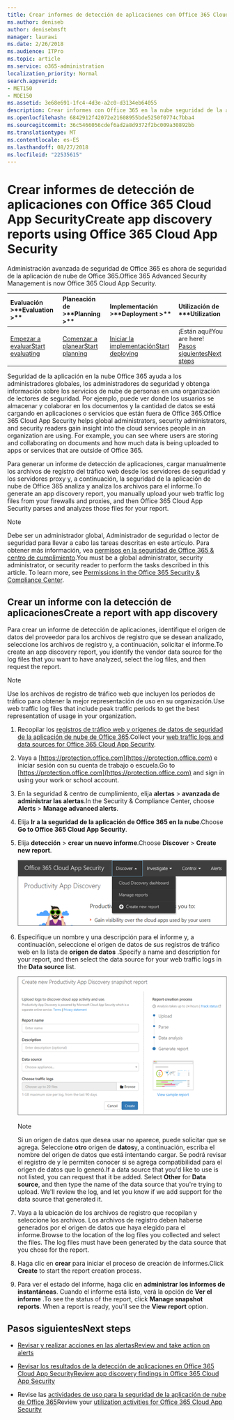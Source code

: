 ```yaml
---
title: Crear informes de detección de aplicaciones con Office 365 Cloud App Security
ms.author: deniseb
author: denisebmsft
manager: laurawi
ms.date: 2/26/2018
ms.audience: ITPro
ms.topic: article
ms.service: o365-administration
localization_priority: Normal
search.appverid:
- MET150
- MOE150
ms.assetid: 3e68e691-1fc4-4d3e-a2c0-d3134eb64055
description: Crear informes con Office 365 en la nube seguridad de la aplicación que permiten a comprender cómo las personas de su organización están usando Office 365 y otras aplicaciones.
ms.openlocfilehash: 6842912f42072e21608955bde5250f0774c7bba4
ms.sourcegitcommit: 36c5466056cdef6ad2a8d9372f2bc009a30892bb
ms.translationtype: MT
ms.contentlocale: es-ES
ms.lasthandoff: 08/27/2018
ms.locfileid: "22535615"
---
```

# <a name="create-app-discovery-reports-using-office-365-cloud-app-security"></a><span data-ttu-id="7938a-103">Crear informes de detección de aplicaciones con Office 365 Cloud App Security</span><span class="sxs-lookup"><span data-stu-id="7938a-103">Create app discovery reports using Office 365 Cloud App Security</span></span>

<span data-ttu-id="7938a-104">Administración avanzada de seguridad de Office 365 es ahora de seguridad de la aplicación de nube de Office 365.</span><span class="sxs-lookup"><span data-stu-id="7938a-104">Office 365 Advanced Security Management is now Office 365 Cloud App Security.</span></span>
  
|<span data-ttu-id="7938a-105">Evaluación **\>**</span><span class="sxs-lookup"><span data-stu-id="7938a-105">****Evaluation** \>**</span></span>|<span data-ttu-id="7938a-106">Planeación de **\>**</span><span class="sxs-lookup"><span data-stu-id="7938a-106">****Planning** \>**</span></span>|<span data-ttu-id="7938a-107">Implementación **\>**</span><span class="sxs-lookup"><span data-stu-id="7938a-107">****Deployment** \>**</span></span>|<span data-ttu-id="7938a-108">Utilización de \*\*\*</span><span class="sxs-lookup"><span data-stu-id="7938a-108">****Utilization****</span></span>|
|:-----|:-----|:-----|:-----|
|[<span data-ttu-id="7938a-109">Empezar a evaluar</span><span class="sxs-lookup"><span data-stu-id="7938a-109">Start evaluating</span></span>](office-365-cas-overview.md) <br/> |[<span data-ttu-id="7938a-110">Comenzar a planear</span><span class="sxs-lookup"><span data-stu-id="7938a-110">Start planning</span></span>](get-ready-for-office-365-cas.md) <br/> |[<span data-ttu-id="7938a-111">Iniciar la implementación</span><span class="sxs-lookup"><span data-stu-id="7938a-111">Start deploying</span></span>](turn-on-office-365-cas.md) <br/> |<span data-ttu-id="7938a-112">¡Están aquí!</span><span class="sxs-lookup"><span data-stu-id="7938a-112">You are here!</span></span>  <br/> [<span data-ttu-id="7938a-113">Pasos siguientes</span><span class="sxs-lookup"><span data-stu-id="7938a-113">Next steps</span></span>](#next-steps) <br/> |
   
<span data-ttu-id="7938a-p101">Seguridad de la aplicación en la nube Office 365 ayuda a los administradores globales, los administradores de seguridad y obtenga información sobre los servicios de nube de personas en una organización de lectores de seguridad. Por ejemplo, puede ver donde los usuarios se almacenar y colaborar en los documentos y la cantidad de datos se está cargando en aplicaciones o servicios que están fuera de Office 365.</span><span class="sxs-lookup"><span data-stu-id="7938a-p101">Office 365 Cloud App Security helps global administrators, security administrators, and security readers gain insight into the cloud services people in an organization are using. For example, you can see where users are storing and collaborating on documents and how much data is being uploaded to apps or services that are outside of Office 365.</span></span>
  
<span data-ttu-id="7938a-116">Para generar un informe de detección de aplicaciones, cargar manualmente los archivos de registro del tráfico web desde los servidores de seguridad y los servidores proxy y, a continuación, la seguridad de la aplicación de nube de Office 365 analiza y analiza los archivos para el informe.</span><span class="sxs-lookup"><span data-stu-id="7938a-116">To generate an app discovery report, you manually upload your web traffic log files from your firewalls and proxies, and then Office 365 Cloud App Security parses and analyzes those files for your report.</span></span>
  
> [!NOTE]
> <span data-ttu-id="7938a-p102">Debe ser un administrador global, Administrador de seguridad o lector de seguridad para llevar a cabo las tareas descritas en este artículo. Para obtener más información, vea [permisos en la seguridad de Office 365 &amp; centro de cumplimiento](permissions-in-the-security-and-compliance-center.md).</span><span class="sxs-lookup"><span data-stu-id="7938a-p102">You must be a global administrator, security administrator, or security reader to perform the tasks described in this article. To learn more, see [Permissions in the Office 365 Security &amp; Compliance Center](permissions-in-the-security-and-compliance-center.md).</span></span> 
  
## <a name="create-a-report-with-app-discovery"></a><span data-ttu-id="7938a-119">Crear un informe con la detección de aplicaciones</span><span class="sxs-lookup"><span data-stu-id="7938a-119">Create a report with app discovery</span></span>

<span data-ttu-id="7938a-120">Para crear un informe de detección de aplicaciones, identifique el origen de datos del proveedor para los archivos de registro que se desean analizado, seleccione los archivos de registro y, a continuación, solicitar el informe.</span><span class="sxs-lookup"><span data-stu-id="7938a-120">To create an app discovery report, you identify the vendor data source for the log files that you want to have analyzed, select the log files, and then request the report.</span></span>
  
> [!NOTE]
> <span data-ttu-id="7938a-121">Use los archivos de registro de tráfico web que incluyen los períodos de tráfico para obtener la mejor representación de uso en su organización.</span><span class="sxs-lookup"><span data-stu-id="7938a-121">Use web traffic log files that include peak traffic periods to get the best representation of usage in your organization.</span></span> 
  
1. <span data-ttu-id="7938a-122">Recopilar los [registros de tráfico web y orígenes de datos de seguridad de la aplicación de nube de Office 365](web-traffic-logs-and-data-sources-for-ocas.md).</span><span class="sxs-lookup"><span data-stu-id="7938a-122">Collect your [web traffic logs and data sources for Office 365 Cloud App Security](web-traffic-logs-and-data-sources-for-ocas.md).</span></span>
    
2. <span data-ttu-id="7938a-123">Vaya a [https://protection.office.com](https://protection.office.com) e iniciar sesión con su cuenta de trabajo o escuela.</span><span class="sxs-lookup"><span data-stu-id="7938a-123">Go to [https://protection.office.com](https://protection.office.com) and sign in using your work or school account.</span></span> 
    
3. <span data-ttu-id="7938a-124">En la seguridad &amp; centro de cumplimiento, elija **alertas** \> **avanzada de administrar las alertas**.</span><span class="sxs-lookup"><span data-stu-id="7938a-124">In the Security &amp; Compliance Center, choose **Alerts** \> **Manage advanced alerts**.</span></span>
    
4. <span data-ttu-id="7938a-125">Elija **Ir a la seguridad de la aplicación de Office 365 en la nube**.</span><span class="sxs-lookup"><span data-stu-id="7938a-125">Choose **Go to Office 365 Cloud App Security**.</span></span>
    
5. <span data-ttu-id="7938a-126">Elija **detección** \> **crear un nuevo informe**.</span><span class="sxs-lookup"><span data-stu-id="7938a-126">Choose **Discover** \> **Create new report**.</span></span>
    
    ![En el portal de Office 365 CAS, elija detectar](media/73b5299f-94b5-49dd-a00f-154d188eb2c5.png)
  
6. <span data-ttu-id="7938a-128">Especifique un nombre y una descripción para el informe y, a continuación, seleccione el origen de datos de sus registros de tráfico web en la lista de **origen de datos** .</span><span class="sxs-lookup"><span data-stu-id="7938a-128">Specify a name and description for your report, and then select the data source for your web traffic logs in the **Data source** list.</span></span> 
    
    ![En Office 365 CAS, elija detectar \> crear nuevo informe](media/22e660f0-5eb2-49fa-9fea-f88a5809a07b.png)
  
    > [!NOTE]
    > <span data-ttu-id="7938a-p103">Si un origen de datos que desea usar no aparece, puede solicitar que se agrega. Seleccione **otro** origen de **datos**y, a continuación, escriba el nombre del origen de datos que está intentando cargar. Se podrá revisar el registro de y le permiten conocer si se agrega compatibilidad para el origen de datos que lo generó.</span><span class="sxs-lookup"><span data-stu-id="7938a-p103">If a data source that you'd like to use is not listed, you can request that it be added. Select **Other** for **Data source**, and then type the name of the data source that you're trying to upload. We'll review the log, and let you know if we add support for the data source that generated it.</span></span> 
  
7. <span data-ttu-id="7938a-p104">Vaya a la ubicación de los archivos de registro que recopilan y seleccione los archivos. Los archivos de registro deben haberse generados por el origen de datos que haya elegido para el informe.</span><span class="sxs-lookup"><span data-stu-id="7938a-p104">Browse to the location of the log files you collected and select the files. The log files must have been generated by the data source that you chose for the report.</span></span>
    
8. <span data-ttu-id="7938a-135">Haga clic en **crear** para iniciar el proceso de creación de informes.</span><span class="sxs-lookup"><span data-stu-id="7938a-135">Click **Create** to start the report creation process.</span></span> 
    
9. <span data-ttu-id="7938a-p105">Para ver el estado del informe, haga clic en **administrar los informes de instantáneas**. Cuando el informe está listo, verá la opción de **Ver el informe** .</span><span class="sxs-lookup"><span data-stu-id="7938a-p105">To see the status of the report, click **Manage snapshot reports**. When a report is ready, you'll see the **View report** option.</span></span> 
    
## <a name="next-steps"></a><span data-ttu-id="7938a-138">Pasos siguientes</span><span class="sxs-lookup"><span data-stu-id="7938a-138">Next steps</span></span>

- [<span data-ttu-id="7938a-139">Revisar y realizar acciones en las alertas</span><span class="sxs-lookup"><span data-stu-id="7938a-139">Review and take action on alerts</span></span>](review-office-365-cas-alerts.md)
    
- [<span data-ttu-id="7938a-140">Revisar los resultados de la detección de aplicaciones en Office 365 Cloud App Security</span><span class="sxs-lookup"><span data-stu-id="7938a-140">Review app discovery findings in Office 365 Cloud App Security</span></span>](review-app-discovery-findings-in-ocas.md)
    
- <span data-ttu-id="7938a-141">Revise las [actividades de uso para la seguridad de la aplicación de nube de Office 365](utilization-activities-for-ocas.md)</span><span class="sxs-lookup"><span data-stu-id="7938a-141">Review your [utilization activities for Office 365 Cloud App Security](utilization-activities-for-ocas.md)</span></span>
    

